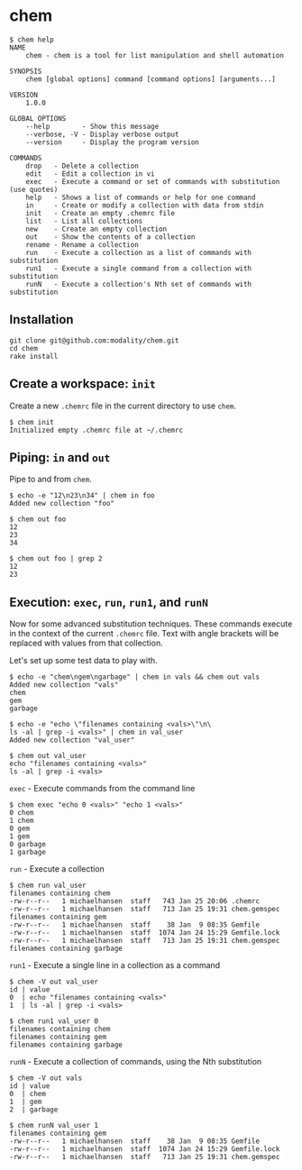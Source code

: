 # chem

```
$ chem help
NAME
    chem - chem is a tool for list manipulation and shell automation

SYNOPSIS
    chem [global options] command [command options] [arguments...]

VERSION
    1.0.0

GLOBAL OPTIONS
    --help        - Show this message
    --verbose, -V - Display verbose output
    --version     - Display the program version

COMMANDS
    drop   - Delete a collection
    edit   - Edit a collection in vi
    exec   - Execute a command or set of commands with substitution (use quotes)
    help   - Shows a list of commands or help for one command
    in     - Create or modify a collection with data from stdin
    init   - Create an empty .chemrc file
    list   - List all collections
    new    - Create an empty collection
    out    - Show the contents of a collection
    rename - Rename a collection
    run    - Execute a collection as a list of commands with substitution
    run1   - Execute a single command from a collection with substitution
    runN   - Execute a collection's Nth set of commands with substitution
```

## Installation

```
git clone git@github.com:modality/chem.git
cd chem
rake install
```

## Create a workspace: `init`
Create a new `.chemrc` file in the current directory to use `chem`.

```
$ chem init
Initialized empty .chemrc file at ~/.chemrc
```

## Piping: `in` and `out`
Pipe to and from `chem`.
```
$ echo -e "12\n23\n34" | chem in foo
Added new collection "foo"

$ chem out foo
12
23
34

$ chem out foo | grep 2
12
23
```

## Execution: `exec`, `run`, `run1`, and `runN`
Now for some advanced substitution techniques. These commands execute
in the context of the current `.chemrc` file. Text with angle brackets
will be replaced with values from that collection.

Let's set up some test data to play with.
```
$ echo -e "chem\ngem\ngarbage" | chem in vals && chem out vals
Added new collection "vals"
chem
gem
garbage

$ echo -e "echo \"filenames containing <vals>\"\n\
ls -al | grep -i <vals>" | chem in val_user
Added new collection "val_user"

$ chem out val_user
echo "filenames containing <vals>"
ls -al | grep -i <vals>
```

`exec` - Execute commands from the command line
```
$ chem exec "echo 0 <vals>" "echo 1 <vals>"
0 chem
1 chem
0 gem
1 gem
0 garbage
1 garbage
```

`run` - Execute a collection
```
$ chem run val_user
filenames containing chem
-rw-r--r--   1 michaelhansen  staff   743 Jan 25 20:06 .chemrc
-rw-r--r--   1 michaelhansen  staff   713 Jan 25 19:31 chem.gemspec
filenames containing gem
-rw-r--r--   1 michaelhansen  staff    38 Jan  9 08:35 Gemfile
-rw-r--r--   1 michaelhansen  staff  1074 Jan 24 15:29 Gemfile.lock
-rw-r--r--   1 michaelhansen  staff   713 Jan 25 19:31 chem.gemspec
filenames containing garbage
```

`run1` - Execute a single line in a collection as a command
```
$ chem -V out val_user
id | value
0  | echo "filenames containing <vals>"
1  | ls -al | grep -i <vals>

$ chem run1 val_user 0
filenames containing chem
filenames containing gem
filenames containing garbage
```

`runN` - Execute a collection of commands, using the Nth substitution
```
$ chem -V out vals
id | value
0  | chem
1  | gem
2  | garbage

$ chem runN val_user 1
filenames containing gem
-rw-r--r--   1 michaelhansen  staff    38 Jan  9 08:35 Gemfile
-rw-r--r--   1 michaelhansen  staff  1074 Jan 24 15:29 Gemfile.lock
-rw-r--r--   1 michaelhansen  staff   713 Jan 25 19:31 chem.gemspec
```
